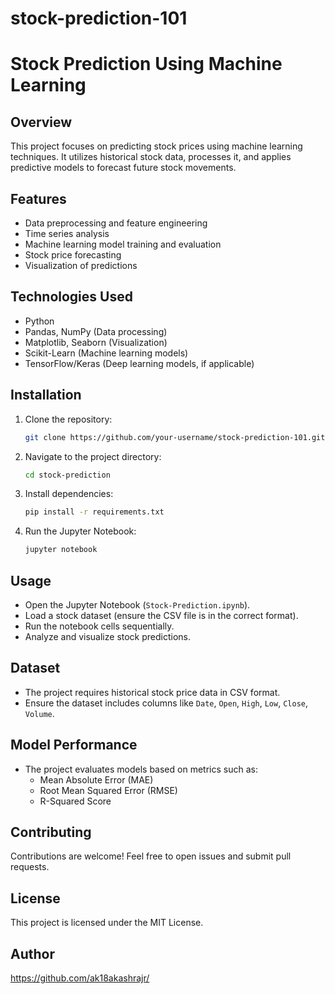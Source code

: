 # stock-prediction-101
# Stock Prediction Using Machine Learning

## Overview
This project focuses on predicting stock prices using machine learning techniques. It utilizes historical stock data, processes it, and applies predictive models to forecast future stock movements.

## Features
- Data preprocessing and feature engineering
- Time series analysis
- Machine learning model training and evaluation
- Stock price forecasting
- Visualization of predictions

## Technologies Used
- Python
- Pandas, NumPy (Data processing)
- Matplotlib, Seaborn (Visualization)
- Scikit-Learn (Machine learning models)
- TensorFlow/Keras (Deep learning models, if applicable)

## Installation
1. Clone the repository:
   ```bash
   git clone https://github.com/your-username/stock-prediction-101.git
   ```
2. Navigate to the project directory:
   ```bash
   cd stock-prediction
   ```
3. Install dependencies:
   ```bash
   pip install -r requirements.txt
   ```
4. Run the Jupyter Notebook:
   ```bash
   jupyter notebook
   ```

## Usage
- Open the Jupyter Notebook (`Stock-Prediction.ipynb`).
- Load a stock dataset (ensure the CSV file is in the correct format).
- Run the notebook cells sequentially.
- Analyze and visualize stock predictions.

## Dataset
- The project requires historical stock price data in CSV format.
- Ensure the dataset includes columns like `Date`, `Open`, `High`, `Low`, `Close`, `Volume`.

## Model Performance
- The project evaluates models based on metrics such as:
  - Mean Absolute Error (MAE)
  - Root Mean Squared Error (RMSE)
  - R-Squared Score

## Contributing
Contributions are welcome! Feel free to open issues and submit pull requests.

## License
This project is licensed under the MIT License.

## Author
https://github.com/ak18akashrajr/

